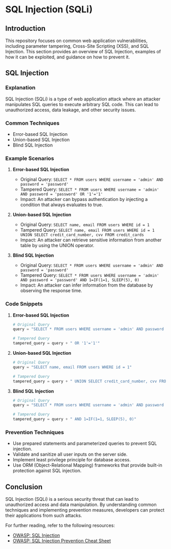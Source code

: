 # SQL Injection (SQLi)

## Introduction
This repository focuses on common web application vulnerabilities, including parameter tampering, Cross-Site Scripting (XSS), and SQL Injection. This section provides an overview of SQL Injection, examples of how it can be exploited, and guidance on how to prevent it.

## SQL Injection
### Explanation
SQL Injection (SQLi) is a type of web application attack where an attacker manipulates SQL queries to execute arbitrary SQL code. This can lead to unauthorized access, data leakage, and other security issues.

### Common Techniques
- Error-based SQL Injection
- Union-based SQL Injection
- Blind SQL Injection

### Example Scenarios
1. **Error-based SQL Injection**
   - Original Query: `SELECT * FROM users WHERE username = 'admin' AND password = 'password'`
   - Tampered Query: `SELECT * FROM users WHERE username = 'admin' AND password = 'password' OR '1'='1'`
   - Impact: An attacker can bypass authentication by injecting a condition that always evaluates to true.

2. **Union-based SQL Injection**
   - Original Query: `SELECT name, email FROM users WHERE id = 1`
   - Tampered Query: `SELECT name, email FROM users WHERE id = 1 UNION SELECT credit_card_number, cvv FROM credit_cards`
   - Impact: An attacker can retrieve sensitive information from another table by using the UNION operator.

3. **Blind SQL Injection**
   - Original Query: `SELECT * FROM users WHERE username = 'admin' AND password = 'password'`
   - Tampered Query: `SELECT * FROM users WHERE username = 'admin' AND password = 'password' AND 1=IF(1=1, SLEEP(5), 0)`
   - Impact: An attacker can infer information from the database by observing the response time.

### Code Snippets
1. **Error-based SQL Injection**
   ```python
   # Original Query
   query = "SELECT * FROM users WHERE username = 'admin' AND password = 'password'"
   
   # Tampered Query
   tampered_query = query + " OR '1'='1'"
   ```

2. **Union-based SQL Injection**
   ```python
   # Original Query
   query = "SELECT name, email FROM users WHERE id = 1"
   
   # Tampered Query
   tampered_query = query + " UNION SELECT credit_card_number, cvv FROM credit_cards"
   ```

3. **Blind SQL Injection**
   ```python
   # Original Query
   query = "SELECT * FROM users WHERE username = 'admin' AND password = 'password'"
   
   # Tampered Query
   tampered_query = query + " AND 1=IF(1=1, SLEEP(5), 0)"
   ```

### Prevention Techniques
- Use prepared statements and parameterized queries to prevent SQL injection.
- Validate and sanitize all user inputs on the server side.
- Implement least privilege principle for database access.
- Use ORM (Object-Relational Mapping) frameworks that provide built-in protection against SQL injection.

## Conclusion
SQL Injection (SQLi) is a serious security threat that can lead to unauthorized access and data manipulation. By understanding common techniques and implementing prevention measures, developers can protect their applications from such attacks.

For further reading, refer to the following resources:
- [OWASP: SQL Injection](https://owasp.org/www-community/attacks/SQL_Injection)
- [OWASP: SQL Injection Prevention Cheat Sheet](https://cheatsheetseries.owasp.org/cheatsheets/SQL_Injection_Prevention_Cheat_Sheet.html)
